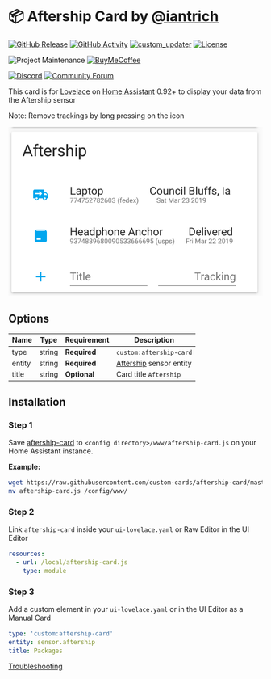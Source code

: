 # 📦 Aftership Card by [@iantrich](https://www.github.com/iantrich)

[![GitHub Release][releases-shield]][releases]
[![GitHub Activity][commits-shield]][commits]
[![custom_updater][customupdaterbadge]][customupdater]
[![License][license-shield]](LICENSE.md)

![Project Maintenance][maintenance-shield]
[![BuyMeCoffee][buymecoffeebadge]][buymecoffee]

[![Discord][discord-shield]][discord]
[![Community Forum][forum-shield]][forum]

This card is for [Lovelace](https://www.home-assistant.io/lovelace) on [Home Assistant](https://www.home-assistant.io/) 0.92+ to display your data from the Aftership sensor

Note: Remove trackings by long pressing on the icon

![example](example.png)

## Options

| Name | Type | Requirement | Description
| ---- | ---- | ------- | -----------
| type | string | **Required** | `custom:aftership-card`
| entity | string | **Required** | [Aftership](https://www.home-assistant.io/components/sensor.aftership/) sensor entity
| title | string | **Optional** | Card title `Aftership`

## Installation

### Step 1

Save [aftership-card](https://github.com/custom-cards/aftership-card/raw/master/dist/aftership-card.js) to `<config directory>/www/aftership-card.js` on your Home Assistant instance.

**Example:**

```bash
wget https://raw.githubusercontent.com/custom-cards/aftership-card/master/dist/aftership-card.js
mv aftership-card.js /config/www/
```

### Step 2

Link `aftership-card` inside your `ui-lovelace.yaml` or Raw Editor in the UI Editor

```yaml
resources:
  - url: /local/aftership-card.js
    type: module
```

### Step 3

Add a custom element in your `ui-lovelace.yaml` or in the UI Editor as a Manual Card

```yaml
type: 'custom:aftership-card'
entity: sensor.aftership
title: Packages
```

[Troubleshooting](https://github.com/thomasloven/hass-config/wiki/Lovelace-Plugins)

[buymecoffee]: https://www.buymeacoffee.com/iantrich
[buymecoffeebadge]: https://img.shields.io/badge/buy%20me%20a%20coffee-donate-blue.svg?style=for-the-badge
[commits-shield]: https://img.shields.io/github/commit-activity/y/custom-cards/aftership-card.svg?style=for-the-badge
[commits]: https://github.com/custom-cards/aftership-card/commits/master
[customupdater]: https://github.com/custom-components/custom_updater
[customupdaterbadge]: https://img.shields.io/badge/custom__updater-true-success.svg?style=for-the-badge
[discord]: https://discord.gg/Qa5fW2R
[discord-shield]: https://img.shields.io/discord/330944238910963714.svg?style=for-the-badge
[forum-shield]: https://img.shields.io/badge/community-forum-brightgreen.svg?style=for-the-badge
[forum]: https://community.home-assistant.io/t/lovelace-aftership-card/113196
[license-shield]: https://img.shields.io/github/license/custom-cards/aftership-card.svg?style=for-the-badge
[maintenance-shield]: https://img.shields.io/badge/maintainer-Ian%20Richardson%20%40iantrich-blue.svg?style=for-the-badge
[releases-shield]: https://img.shields.io/github/release/custom-cards/aftership-card.svg?style=for-the-badge
[releases]: https://github.com/custom-cards/aftership-card/releases
